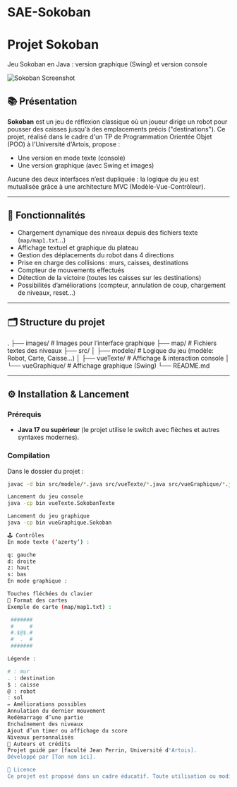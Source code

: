 # SAE-Sokoban

# Projet Sokoban

Jeu Sokoban en Java : version graphique (Swing) et version console

![Sokoban Screenshot](images/Haut.gif)

## 📚 Présentation

**Sokoban** est un jeu de réflexion classique où un joueur dirige un robot pour pousser des caisses jusqu'à des emplacements précis ("destinations"). Ce projet, réalisé dans le cadre d'un TP de Programmation Orientée Objet (POO) à l'Université d'Artois, propose :

- Une version en mode texte (console)
- Une version graphique (avec Swing et images)

Aucune des deux interfaces n’est dupliquée : la logique du jeu est mutualisée grâce à une architecture MVC (Modèle-Vue-Contrôleur).

---

## 🚀 Fonctionnalités

- Chargement dynamique des niveaux depuis des fichiers texte (`map/map1.txt`...)
- Affichage textuel et graphique du plateau
- Gestion des déplacements du robot dans 4 directions
- Prise en charge des collisions : murs, caisses, destinations
- Compteur de mouvements effectués
- Détection de la victoire (toutes les caisses sur les destinations)
- Possibilités d’améliorations (compteur, annulation de coup, chargement de niveaux, reset...)

---

## 🗂️ Structure du projet

.
├── images/ # Images pour l’interface graphique
├── map/ # Fichiers textes des niveaux
├── src/
│ ├── modele/ # Logique du jeu (modèle: Robot, Carte, Caisse...)
│ ├── vueTexte/ # Affichage & interaction console
│ └── vueGraphique/ # Affichage graphique (Swing)
└── README.md

---

## ⚙️ Installation & Lancement

### Prérequis

- **Java 17 ou supérieur** (le projet utilise le switch avec flèches et autres syntaxes modernes).

### Compilation

Dans le dossier du projet :

```bash
javac -d bin src/modele/*.java src/vueTexte/*.java src/vueGraphique/*.java

Lancement du jeu console
java -cp bin vueTexte.SokobanTexte

Lancement du jeu graphique
java -cp bin vueGraphique.Sokoban

🕹️ Contrôles
En mode texte (‘azerty’) :

q: gauche
d: droite
z: haut
s: bas
En mode graphique :

Touches fléchées du clavier
📄 Format des cartes
Exemple de carte (map/map1.txt) :

 #######
 #     #
 #.$@$.#
 #  .  #
 #######

Légende :

# : mur
. : destination
$ : caisse
@ : robot
: sol
✏️ Améliorations possibles
Annulation du dernier mouvement
Redémarrage d’une partie
Enchaînement des niveaux
Ajout d’un timer ou affichage du score
Niveaux personnalisés
🙋️ Auteurs et crédits
Projet guidé par [faculté Jean Perrin, Université d'Artois].
Développé par [Ton nom ici].

📃 Licence
Ce projet est proposé dans un cadre éducatif. Toute utilisation ou modification est permise à des fins pédagogiques.
